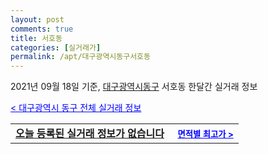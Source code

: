 ```yaml
---
layout: post
comments: true
title: 서호동
categories: [실거래가]
permalink: /apt/대구광역시동구서호동
---
```


2021년 09월 18일 기준, <a href="/apt/대구광역시동구">대구광역시동구</a> 서호동 한달간 실거래 정보

<a style="color: blue;" href="/apt/대구광역시동구">< 대구광역시 동구 전체 실거래 정보</a>
<!---- start ---->
<table>
  <tr>
    <td colspan="4" style="font-weight: bold;"><a href="/apt/대구광역시동구서호동{name_without_space}">오늘 등록된 실거래 정보가 없습니다</a> &nbsp;&nbsp;&nbsp; <a style="color: blue; font-size: smaller;" href="/apt/대구광역시동구서호동{name_without_space}">면적별 최고가 ></a></td>
  </tr>
    
</table>
<!---- end ---->
    